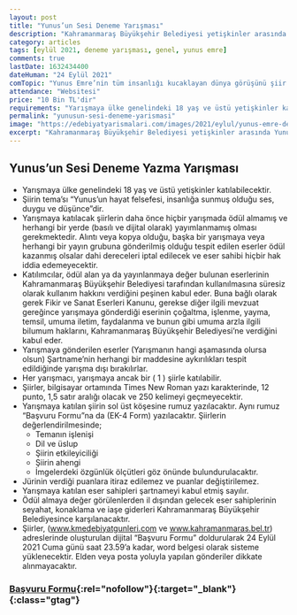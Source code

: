 ```yaml
---
layout: post
title: "Yunus’un Sesi Deneme Yarışması"
description: "Kahramanmaraş Büyükşehir Belediyesi yetişkinler arasında Yunus’un Sesi Şiir Yazma Yarışması düzenliyor."
category: articles
tags: [eylül 2021, deneme yarışması, genel, yunus emre]
comments: true
lastDate: 1632434400 
dateHuman: "24 Eylül 2021"
comTopic: "Yunus Emre’nin tüm insanlığı kucaklayan dünya görüşünü şiir diliyle ifade etmek."
attendance: "Websitesi"
price: "10 Bin TL'dir"
requirements: "Yarışmaya ülke genelindeki 18 yaş ve üstü yetişkinler katılabilecektir."
permalink: "yunusun-sesi-deneme-yarismasi"
image: "https://edebiyatyarismalari.com/images/2021/eylul/yunus-emre-deneme-yarismasi.jpg"
excerpt: "Kahramanmaraş Büyükşehir Belediyesi yetişkinler arasında Yunus’un Sesi Şiir Yazma Yarışması düzenliyor."
---
```


## Yunus’un Sesi Deneme Yazma Yarışması
- Yarışmaya ülke genelindeki 18 yaş ve üstü yetişkinler katılabilecektir.
- Şiirin tema’sı “Yunus’un hayat felsefesi, insanlığa sunmuş olduğu ses, duygu ve düşünce”dir.
- Yarışmaya katılacak şiirlerin daha önce hiçbir yarışmada ödül almamış ve herhangi bir yerde (basılı ve dijital olarak) yayımlanmamış olması gerekmektedir. Alıntı veya kopya olduğu, başka bir yarışmaya veya herhangi bir yayın grubuna gönderilmiş olduğu tespit edilen eserler ödül kazanmış olsalar dahi dereceleri iptal edilecek ve eser sahibi hiçbir hak iddia edemeyecektir.
- Katılımcılar, ödül alan ya da yayınlanmaya değer bulunan eserlerinin Kahramanmaraş Büyükşehir Belediyesi tarafından kullanılmasına süresiz olarak kullanım hakkını verdiğini peşinen kabul eder. Buna bağlı olarak gerek Fikir ve Sanat Eserleri Kanunu, gerekse diğer ilgili mevzuat gereğince yarışmaya gönderdiği eserinin çoğaltma, işlenme, yayma, temsil, umuma iletim, faydalanma ve bunun gibi umuma arzla ilgili bilumum haklarını, Kahramanmaraş Büyükşehir Belediyesi’ne verdiğini kabul eder.
- Yarışmaya gönderilen eserler (Yarışmanın hangi aşamasında olursa olsun) Şartname’nin herhangi bir maddesine aykırılıkları tespit edildiğinde yarışma dışı bırakılırlar.
- Her yarışmacı, yarışmaya ancak bir ( 1 ) şiirle katılabilir.
- Şiirler, bilgisayar ortamında Times New Roman yazı karakterinde, 12 punto, 1,5 satır aralığı olacak ve 250 kelimeyi geçmeyecektir.
- Yarışmaya katılan şiirin sol üst köşesine rumuz yazılacaktır. Aynı rumuz “Başvuru Formu”na da (EK-4 Form)  yazılacaktır.
Şiirlerin değerlendirilmesinde;
    - Temanın işlenişi             
    - Dil ve üslup                    
    - Şiirin etkileyiciliği         
    - Şiirin ahengi                   
    - İmgelerdeki özgünlük ölçütleri göz önünde bulundurulacaktır.
- Jürinin verdiği puanlara itiraz edilemez ve puanlar değiştirilemez.
- Yarışmaya katılan eser sahipleri şartnameyi kabul etmiş sayılır.
- Ödül almaya değer görülenlerden il dışından gelecek eser sahiplerinin seyahat, konaklama ve iaşe giderleri Kahramanmaraş Büyükşehir Belediyesince karşılanacaktır.
- Şiirler, (www.kmedebiyatgunleri.com ve www.kahramanmaras.bel.tr) adreslerinde oluşturulan dijital “Başvuru Formu” doldurularak 24 Eylül 2021 Cuma günü saat 23.59’a kadar, word belgesi olarak sisteme yüklenecektir. Elden veya posta yoluyla yapılan gönderiler dikkate alınmayacaktır.

### [Başvuru Formu](https://www.kmedebiyatgunleri.com/index.php/yarismaya-basvur/){:rel="nofollow"}{:target="_blank"}{:class="gtag"}